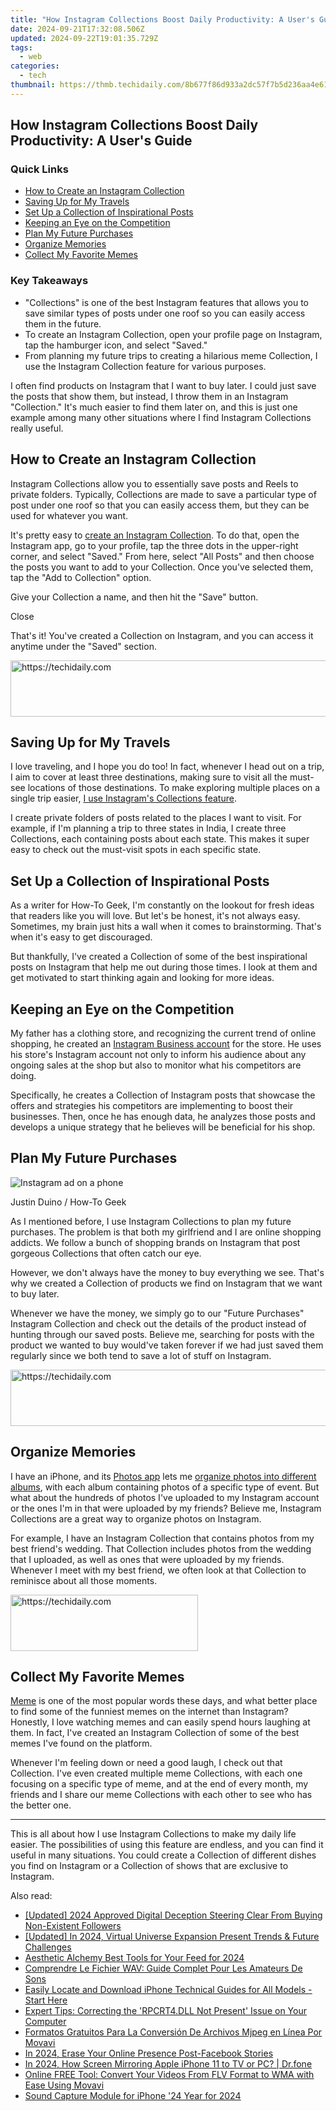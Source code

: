 ```yaml
---
title: "How Instagram Collections Boost Daily Productivity: A User's Guide"
date: 2024-09-21T17:32:08.506Z
updated: 2024-09-22T19:01:35.729Z
tags:
  - web
categories:
  - tech
thumbnail: https://thmb.techidaily.com/8b677f86d933a2dc57f7b5d236aa4e6146da7e283f8be4d58f50e47e9bc2eba3.jpg
---
```


## How Instagram Collections Boost Daily Productivity: A User's Guide

### Quick Links

* [How to Create an Instagram Collection](https://change-location.techidaily.com/how-to-stop-life360-from-tracking-you-on-nokia-c110-drfone-by-drfone-virtual-android/)
* [Saving Up for My Travels](https://facebook-video-content.techidaily.com/updated-in-2024-cyberspace-liberation-overthrowing-hacks-on-facebook/)
* [Set Up a Collection of Inspirational Posts](https://fox-links.techidaily.com/new-in-2024-novices-compendium-understanding-pixel-perfection/)
* [Keeping an Eye on the Competition](https://win-blog.techidaily.com/1722986138670-no-more-interruptions-solve-your-disco-elysium-pc-game-crashes-today/)
* [Plan My Future Purchases](https://youtube-lab.techidaily.com/024-approved-broadcast-easily-3-steps-to-post-mp3-on-youtube/)
* [Organize Memories](https://extra-skills.techidaily.com/new-metaverses-versus-omniverse-unveiled/)
* [Collect My Favorite Memes](https://twitter-videos.techidaily.com/updated-2024-approved-all-about-2023s-twitter-live-vids/)

### Key Takeaways

* "Collections" is one of the best Instagram features that allows you to save similar types of posts under one roof so you can easily access them in the future.
* To create an Instagram Collection, open your profile page on Instagram, tap the hamburger icon, and select "Saved."
* From planning my future trips to creating a hilarious meme Collection, I use the Instagram Collection feature for various purposes.

 I often find products on Instagram that I want to buy later. I could just save the posts that show them, but instead, I throw them in an Instagram "Collection." It's much easier to find them later on, and this is just one example among many other situations where I find Instagram Collections really useful.

##  How to Create an Instagram Collection

 Instagram Collections allow you to essentially save posts and Reels to private folders. Typically, Collections are made to save a particular type of post under one roof so that you can easily access them, but they can be used for whatever you want.

 It's pretty easy to [create an Instagram Collection](https://discord-videos.techidaily.com/new-in-2024-unleash-the-power-of-expression-emojis-in-your-discord-statues/). To do that, open the Instagram app, go to your profile, tap the three dots in the upper-right corner, and select "Saved." From here, select "All Posts" and then choose the posts you want to add to your Collection. Once you've selected them, tap the "Add to Collection" option.

 Give your Collection a name, and then hit the "Save" button.

Close 

 That's it! You've created a Collection on Instagram, and you can access it anytime under the "Saved" section.

<!-- affiliate ads begin -->
<a href="https://wigfever.sjv.io/c/5597632/2014851/22899" target="_top" id="2014851">
  <img src="//a.impactradius-go.com/display-ad/22899-2014851" border="0" alt="https://techidaily.com" width="728" height="90"/>
</a>
<img height="0" width="0" src="https://wigfever.sjv.io/i/5597632/2014851/22899" style="position:absolute;visibility:hidden;" border="0" />
<!-- affiliate ads end -->

##  Saving Up for My Travels

 I love traveling, and I hope you do too! In fact, whenever I head out on a trip, I aim to cover at least three destinations, making sure to visit all the must-see locations of those destinations. To make exploring multiple places on a single trip easier, [I use Instagram's Collections feature](https://screen-sharing-recording.techidaily.com/updated-in-2024-the-best-mobile-recording-software-roundup/).

 I create private folders of posts related to the places I want to visit. For example, if I'm planning a trip to three states in India, I create three Collections, each containing posts about each state. This makes it super easy to check out the must-visit spots in each specific state.

##  Set Up a Collection of Inspirational Posts

 As a writer for How-To Geek, I'm constantly on the lookout for fresh ideas that readers like you will love. But let's be honest, it's not always easy. Sometimes, my brain just hits a wall when it comes to brainstorming. That's when it's easy to get discouraged.

 But thankfully, I've created a Collection of some of the best inspirational posts on Instagram that help me out during those times. I look at them and get motivated to start thinking again and looking for more ideas.

##  Keeping an Eye on the Competition

 My father has a clothing store, and recognizing the current trend of online shopping, he created an [Instagram Business account](https://remote-screen-capture.techidaily.com/new-detailed-instructions-maximizing-mobizen-record-functionality/) for the store. He uses his store's Instagram account not only to inform his audience about any ongoing sales at the shop but also to monitor what his competitors are doing.

 Specifically, he creates a Collection of Instagram posts that showcase the offers and strategies his competitors are implementing to boost their businesses. Then, once he has enough data, he analyzes those posts and develops a unique strategy that he believes will be beneficial for his shop.

##  Plan My Future Purchases

![Instagram ad on a phone](https://static1.howtogeekimages.com/wordpress/wp-content/uploads/2023/02/Instagram-ad-on-phone.jpg) 

Justin Duino / How-To Geek

 As I mentioned before, I use Instagram Collections to plan my future purchases. The problem is that both my girlfriend and I are online shopping addicts. We follow a bunch of shopping brands on Instagram that post gorgeous Collections that often catch our eye.

 However, we don't always have the money to buy everything we see. That's why we created a Collection of products we find on Instagram that we want to buy later.

 Whenever we have the money, we simply go to our "Future Purchases" Instagram Collection and check out the details of the product instead of hunting through our saved posts. Believe me, searching for posts with the product we wanted to buy would've taken forever if we had just saved them regularly since we both tend to save a lot of stuff on Instagram.

<!-- affiliate ads begin -->
<a href="https://imp.i357552.net/c/5597632/947750/11832" target="_top" id="947750">
  <img src="//a.impactradius-go.com/display-ad/11832-947750" border="0" alt="https://techidaily.com" width="728" height="90"/>
</a>
<img height="0" width="0" src="https://imp.i357552.net/i/5597632/947750/11832" style="position:absolute;visibility:hidden;" border="0" />
<!-- affiliate ads end -->

##  Organize Memories

 I have an iPhone, and its [Photos app](https://apps.apple.com/us/app/photos/id1584215428) lets me [organize photos into different albums](https://tech-revival.techidaily.com/why-blind-faith-in-ai-can-be-risky-top-6-concerns/), with each album containing photos of a specific type of event. But what about the hundreds of photos I've uploaded to my Instagram account or the ones I'm in that were uploaded by my friends? Believe me, Instagram Collections are a great way to organize photos on Instagram.

 For example, I have an Instagram Collection that contains photos from my best friend's wedding. That Collection includes photos from the wedding that I uploaded, as well as ones that were uploaded by my friends. Whenever I meet with my best friend, we often look at that Collection to reminisce about all those moments.

<!-- affiliate ads begin -->
<a href="https://aligracehair.sjv.io/c/5597632/1896505/19272" target="_top" id="1896505">
  <img src="//a.impactradius-go.com/display-ad/19272-1896505" border="0" alt="https://techidaily.com" width="300" height="90"/>
</a>
<img height="0" width="0" src="https://aligracehair.sjv.io/i/5597632/1896505/19272" style="position:absolute;visibility:hidden;" border="0" />
<!-- affiliate ads end -->

##  Collect My Favorite Memes

[Meme](https://digital-screen-recording.techidaily.com/in-2024-boosting-your-gaming-footage-on-latest-windows-11/) is one of the most popular words these days, and what better place to find some of the funniest memes on the internet than Instagram? Honestly, I love watching memes and can easily spend hours laughing at them. In fact, I've created an Instagram Collection of some of the best memes I've found on the platform.

 Whenever I'm feeling down or need a good laugh, I check out that Collection. I've even created multiple meme Collections, with each one focusing on a specific type of meme, and at the end of every month, my friends and I share our meme Collections with each other to see who has the better one.

---

 This is all about how I use Instagram Collections to make my daily life easier. The possibilities of using this feature are endless, and you can find it useful in many situations. You could create a Collection of different dishes you find on Instagram or a Collection of shows that are exclusive to Instagram.

<ins class="adsbygoogle"
     style="display:block"
     data-ad-format="autorelaxed"
     data-ad-client="ca-pub-7571918770474297"
     data-ad-slot="1223367746"></ins>

<ins class="adsbygoogle"
     style="display:block"
     data-ad-client="ca-pub-7571918770474297"
     data-ad-slot="8358498916"
     data-ad-format="auto"
     data-full-width-responsive="true"></ins>

<span class="atpl-alsoreadstyle">Also read:</span>
<div><ul>
<li><a href="https://youtube-data.techidaily.com/ed-2024-approved-digital-deception-steering-clear-from-buying-non-existent-followers/"><u>[Updated] 2024 Approved Digital Deception Steering Clear From Buying Non-Existent Followers</u></a></li>
<li><a href="https://fox-friendly.techidaily.com/updated-in-2024-virtual-universe-expansion-present-trends-and-future-challenges/"><u>[Updated] In 2024, Virtual Universe Expansion Present Trends & Future Challenges</u></a></li>
<li><a href="https://instagram-videos.techidaily.com/aesthetic-alchemy-best-tools-for-your-feed-for-2024/"><u>Aesthetic Alchemy Best Tools for Your Feed for 2024</u></a></li>
<li><a href="https://some-tips.techidaily.com/comprendre-le-fichier-wav-guide-complet-pour-les-amateurs-de-sons/"><u>Comprendre Le Fichier WAV: Guide Complet Pour Les Amateurs De Sons</u></a></li>
<li><a href="https://tech-renaissance.techidaily.com/easily-locate-and-download-iphone-technical-guides-for-all-models-start-here/"><u>Easily Locate and Download iPhone Technical Guides for All Models - Start Here</u></a></li>
<li><a href="https://techno-recovery.techidaily.com/expert-tips-correcting-the-rpcrt4dll-not-present-issue-on-your-computer/"><u>Expert Tips: Correcting the 'RPCRT4.DLL Not Present' Issue on Your Computer</u></a></li>
<li><a href="https://some-tips.techidaily.com/formatos-gratuitos-para-la-conversion-de-archivos-mjpeg-en-linea-por-movavi/"><u>Formatos Gratuitos Para La Conversión De Archivos Mjpeg en Línea Por Movavi</u></a></li>
<li><a href="https://facebook-video-recording.techidaily.com/in-2024-erase-your-online-presence-post-facebook-stories/"><u>In 2024, Erase Your Online Presence Post-Facebook Stories</u></a></li>
<li><a href="https://screen-mirror.techidaily.com/in-2024-how-screen-mirroring-apple-iphone-11-to-tv-or-pc-drfone-by-drfone-ios/"><u>In 2024, How Screen Mirroring Apple iPhone 11 to TV or PC? | Dr.fone</u></a></li>
<li><a href="https://some-tips.techidaily.com/online-free-tool-convert-your-videos-from-flv-format-to-wma-with-ease-using-movavi/"><u>Online FREE Tool: Convert Your Videos From FLV Format to WMA with Ease Using Movavi</u></a></li>
<li><a href="https://extra-guidance.techidaily.com/sound-capture-module-for-iphone-24-year-for-2024/"><u>Sound Capture Module for iPhone '24 Year for 2024</u></a></li>
</ul></div>


